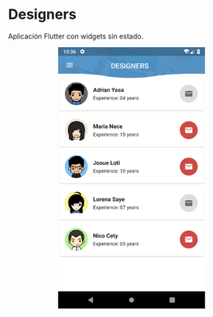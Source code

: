 # Designers

Aplicación Flutter con widgets sin estado.

<div align="center">
    <center>
        <img src="Captura.png" width="300">
    </center>
</div>
